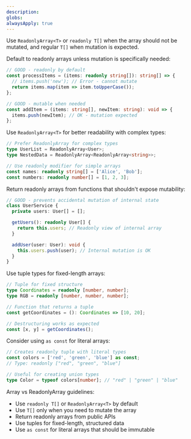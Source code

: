 ```yaml
---
description: 
globs: 
alwaysApply: true
---
```

Use `ReadonlyArray<T>` or `readonly T[]` when the array should not be mutated, and regular `T[]` when mutation is expected.

Default to readonly arrays unless mutation is specifically needed:

```ts
// GOOD - readonly by default
const processItems = (items: readonly string[]): string[] => {
  // items.push('new'); // Error - cannot mutate
  return items.map(item => item.toUpperCase());
};

// GOOD - mutable when needed
const addItem = (items: string[], newItem: string): void => {
  items.push(newItem); // OK - mutation expected
};
```

Use `ReadonlyArray<T>` for better readability with complex types:

```ts
// Prefer ReadonlyArray for complex types
type UserList = ReadonlyArray<User>;
type NestedData = ReadonlyArray<ReadonlyArray<string>>;

// Use readonly modifier for simple arrays
const names: readonly string[] = ['Alice', 'Bob'];
const numbers: readonly number[] = [1, 2, 3];
```

Return readonly arrays from functions that shouldn't expose mutability:

```ts
// GOOD - prevents accidental mutation of internal state
class UserService {
  private users: User[] = [];

  getUsers(): readonly User[] {
    return this.users; // Readonly view of internal array
  }

  addUser(user: User): void {
    this.users.push(user); // Internal mutation is OK
  }
}
```

Use tuple types for fixed-length arrays:

```ts
// Tuple for fixed structure
type Coordinates = readonly [number, number];
type RGB = readonly [number, number, number];

// Function that returns a tuple
const getCoordinates = (): Coordinates => [10, 20];

// Destructuring works as expected
const [x, y] = getCoordinates();
```

Consider using `as const` for literal arrays:

```ts
// Creates readonly tuple with literal types
const colors = ['red', 'green', 'blue'] as const;
// Type: readonly ["red", "green", "blue"]

// Useful for creating union types
type Color = typeof colors[number]; // "red" | "green" | "blue"
```

Array vs ReadonlyArray guidelines:

- Use `readonly T[]` or `ReadonlyArray<T>` by default
- Use `T[]` only when you need to mutate the array
- Return readonly arrays from public APIs
- Use tuples for fixed-length, structured data
- Use `as const` for literal arrays that should be immutable